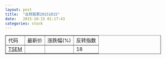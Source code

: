 ```yaml
---
layout: post
title:  "反转股票20151015"
date:   2015-10-15 01:17:43
categories: stock
---
```


<script type="text/javascript">
var stockList = []
stockList.push('gb_tsem');
</script>

<table border="1">
 <tr>
 <td>代码</td>
  <td>最新价</td>
  <td>涨跌幅(%)</td>
 <td>反转指数</td>
</tr>
  <tr id="tsem"><td><a href="http://stock.finance.sina.com.cn/usstock/quotes/TSEM.html" target="_blank">TSEM</a></td><td></td><td></td><td>18</td></tr>
</table>
